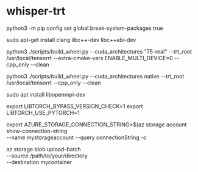 # whisper-trt

python3 -m pip config set global.break-system-packages true

sudo apt-get install clang libc++-dev libc++abi-dev

python3 ./scripts/build_wheel.py --cuda_architectures "75-real" --trt_root /usr/local/tensorrt --extra-cmake-vars ENABLE_MULTI_DEVICE=0 --cpp_only --clean

python3 ./scripts/build_wheel.py --cuda_architectures native --trt_root /usr/local/tensorrt --cpp_only --clean


sudo apt install libopenmpi-dev

export LIBTORCH_BYPASS_VERSION_CHECK=1
export LIBTORCH_USE_PYTORCH=1

export AZURE_STORAGE_CONNECTION_STRING=$(az storage account show-connection-string \
  --name mystorageaccount --query connectionString -o 

az storage blob upload-batch \
  --source /path/to/your/directory \
  --destination mycontainer

  